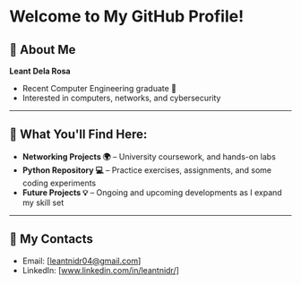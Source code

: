 # Welcome to My GitHub Profile!

## 📍 About Me
**Leant Dela Rosa**  
- Recent Computer Engineering graduate 🎯  
- Interested in computers, networks, and cybersecurity   

---

## 📂 What You'll Find Here:
- **Networking Projects 🌍** – University coursework, and hands-on labs  
- **Python Repository 💻** – Practice exercises, assignments, and some coding experiments  
- **Future Projects 💡** – Ongoing and upcoming developments as I expand my skill set  

---

## 📧 My Contacts
- Email: [leantnidr04@gmail.com]  
- LinkedIn: [www.linkedin.com/in/leantnidr/]  
